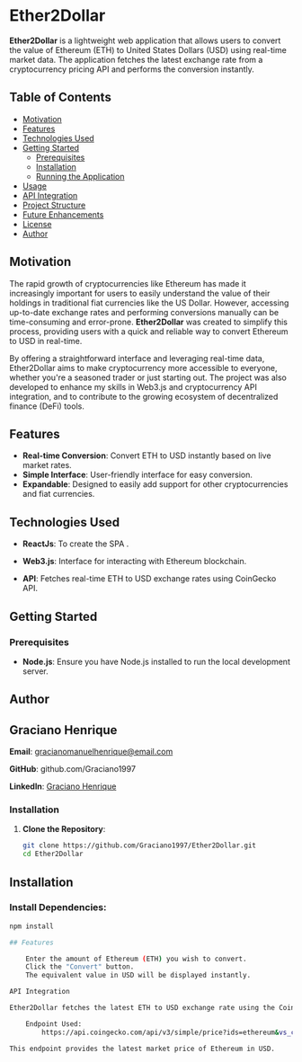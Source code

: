 # Ether2Dollar

**Ether2Dollar** is a lightweight web application that allows users to convert the value of Ethereum (ETH) to United States Dollars (USD) using real-time market data. The application fetches the latest exchange rate from a cryptocurrency pricing API and performs the conversion instantly.

## Table of Contents
- [Motivation](#Motivation)
- [Features](#features)
- [Technologies Used](#technologies-used)
- [Getting Started](#getting-started)
  - [Prerequisites](#prerequisites)
  - [Installation](#installation)
  - [Running the Application](#running-the-application)
- [Usage](#usage)
- [API Integration](#api-integration)
- [Project Structure](#project-structure)
- [Future Enhancements](#future-enhancements)
- [License](#license)
- [Author](#author)

## Motivation

The rapid growth of cryptocurrencies like Ethereum has made it increasingly important for users to easily understand the value of their holdings in traditional fiat currencies like the US Dollar. However, accessing up-to-date exchange rates and performing conversions manually can be time-consuming and error-prone. **Ether2Dollar** was created to simplify this process, providing users with a quick and reliable way to convert Ethereum to USD in real-time.

By offering a straightforward interface and leveraging real-time data, Ether2Dollar aims to make cryptocurrency more accessible to everyone, whether you're a seasoned trader or just starting out. The project was also developed to enhance my skills in Web3.js and cryptocurrency API integration, and to contribute to the growing ecosystem of decentralized finance (DeFi) tools.


## Features

- **Real-time Conversion**: Convert ETH to USD instantly based on live market rates.
- **Simple Interface**: User-friendly interface for easy conversion.
- **Expandable**: Designed to easily add support for other cryptocurrencies and fiat currencies.

## Technologies Used
- **ReactJs**: To create the SPA .
- **Web3.js**: Interface for interacting with Ethereum blockchain.

- **API**: Fetches real-time ETH to USD exchange rates using CoinGecko API.

## Getting Started

### Prerequisites

- **Node.js**: Ensure you have Node.js installed to run the local development server.

## Author

 ## Graciano Henrique
**Email**: gracianomanuelhenrique@email.com

**GitHub**: github.com/Graciano1997

**LinkedIn**: [Graciano Henrique](https://www.linkedin.com/in/gracianohenrique/)

### Installation

1. **Clone the Repository**:
   ```bash
   git clone https://github.com/Graciano1997/Ether2Dollar.git
   cd Ether2Dollar

## Installation

### Install Dependencies:

``` bash
npm install

## Features

    Enter the amount of Ethereum (ETH) you wish to convert.
    Click the "Convert" button.
    The equivalent value in USD will be displayed instantly.

API Integration

Ether2Dollar fetches the latest ETH to USD exchange rate using the CoinGecko API.

    Endpoint Used:
        https://api.coingecko.com/api/v3/simple/price?ids=ethereum&vs_currencies=usd

This endpoint provides the latest market price of Ethereum in USD.

